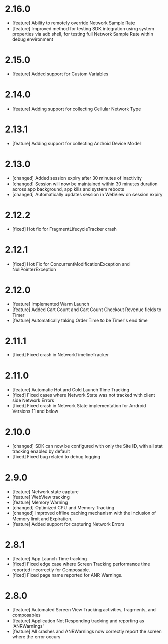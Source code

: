 # 2.16.0
- [feature] Ability to remotely override Network Sample Rate
- [feature] Improved method for testing SDK integration using system properties via adb shell, for testing full Network Sample Rate within debug environment

# 2.15.0
- [feature] Added support for Custom Variables

# 2.14.0
- [feature] Adding support for collecting Cellular Network Type

# 2.13.1
- [feature] Adding support for collecting Android Device Model

# 2.13.0
- [changed] Added session expiry after 30 minutes of inactivity
- [changed] Session will now be maintained within 30 minutes duration across app background, app kills and system reboots
- [changed] Automatically updates session in WebView on session expiry

# 2.12.2
- [fixed] Hot fix for FragmentLifecycleTracker crash

# 2.12.1
- [fixed] Hot Fix for ConcurrentModificationException and NullPointerException

# 2.12.0
- [feature] Implemented Warm Launch
- [feature] Added Cart Count and Cart Count Checkout Revenue fields to Timer
- [feature] Automatically taking Order Time to be Timer's end time

# 2.11.1
- [fixed] Fixed crash in NetworkTimelineTracker

# 2.11.0
- [feature] Automatic Hot and Cold Launch Time Tracking
- [fixed] Fixed cases where Network State was not tracked with client side Network Errors
- [fixed] Fixed crash in Network State implementation for Android Versions 11 and below

# 2.10.0
- [changed] SDK can now be configured with only the Site ID, with all stat tracking enabled by default
- [fixed] Fixed bug related to debug logging

# 2.9.0
- [feature] Network state capture
- [feature] WebView tracking
- [feature] Memory Warning
- [changed] Optimized CPU and Memory Tracking
- [changed] Improved offline caching mechanism with the inclusion of Memory limit and Expiration.
- [feature] Added support for capturing Network Errors

# 2.8.1
- [feature] App Launch Time tracking
- [fixed] Fixed edge case where Screen Tracking performance time reported incorrectly for Composable.
- [fixed] Fixed page name reported for ANR Warnings.

# 2.8.0
- [feature] Automated Screen View Tracking activities, fragments, and composables
- [feature] Application Not Responding tracking and reporting as 'ANRWarnings'
- [feature] All crashes and ANRWarnings now correctly report the screen where the error occurs